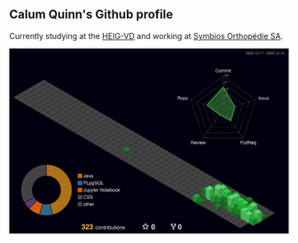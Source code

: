 ## Calum Quinn's Github profile
   Currently studying at the [HEIG-VD](https://heig-vd.ch/) and working at [Symbios Orthopédie SA](https://symbios.ch).

![](./profile-3d-contrib/profile-night-green.svg)
